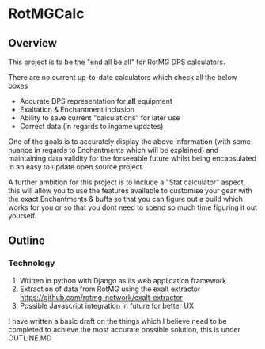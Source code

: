 # RotMGCalc

## Overview

This project is to be the "end all be all" for RotMG DPS calculators.

There are no current up-to-date calculators which check all the below boxes

- Accurate DPS representation for **all** equipment
- Exaltation & Enchantment inclusion
- Ability to save current "calculations" for later use
- Correct data (in regards to ingame updates)

One of the goals is to accurately display the above information (with some nuance in regards to Enchantments which will be explained) and maintaining data validity for the forseeable future whilst being encapsulated in an easy to update open source project.

A further ambition for this project is to include a "Stat calculator" aspect, this will allow you to use the features available to customise your gear with the exact Enchantments & buffs so that you can figure out a build which works for you or so that you dont need to spend so much time figuring it out yourself. 

## Outline

### Technology

1. Written in python with Django as its web application framework
2. Extraction of data from RotMG using the exalt extractor https://github.com/rotmg-network/exalt-extractor
3. Possible Javascript integration in future for better UX

I have written a basic draft on the things which I believe need to be completed to achieve the most accurate possible solution, this is under OUTLINE.MD
